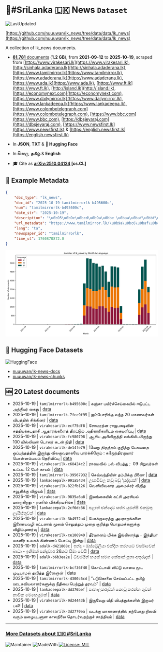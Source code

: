 # 📄#SriLanka 🇱🇰 News `Dataset`

![LastUpdated](https://img.shields.io/badge/last_updated-2025--10--19_17:14:08-green)

[https://github.com/nuuuwan/lk_news/tree/data/data/lk_news](https://github.com/nuuuwan/lk_news/tree/data/data/lk_news)

A collection of lk_news documents.

- [**81,781** documents](https://github.com/nuuuwan/lk_news/tree/data/data/lk_news) (**1.2 GB**), from **2021-09-12** to **2025-10-19**, scraped from [https://www.virakesari.lk](https://www.virakesari.lk), [http://sinhala.adaderana.lk](http://sinhala.adaderana.lk), [https://www.tamilmirror.lk](https://www.tamilmirror.lk), [https://www.adaderana.lk](https://www.adaderana.lk), [https://www.ada.lk](https://www.ada.lk), [https://www.ft.lk](https://www.ft.lk), [http://island.lk](http://island.lk), [https://economynext.com](https://economynext.com), [https://www.dailymirror.lk](https://www.dailymirror.lk), [https://www.lankadeepa.lk](https://www.lankadeepa.lk), [https://www.colombotelegraph.com](https://www.colombotelegraph.com), [https://www.bbc.com](https://www.bbc.com), [https://dbsjeyaraj.com](https://dbsjeyaraj.com), [https://www.newsfirst.lk](https://www.newsfirst.lk) & [https://english.newsfirst.lk](https://english.newsfirst.lk)

- In **JSON**, **TXT** & **🤗 Hugging Face**

- In **සිංහල**, **தமிழ்** & **English**

- 🎓 Cite as **[arXiv:2510.04124](https://arxiv.org/abs/2510.04124) [cs.CL]**

## 📝 Example Metadata

```json
{
    "doc_type": "lk_news",
    "doc_id": "2025-10-19-tamilmirrorlk-b495600c",
    "num": "tamilmirrorlk-b495600c",
    "date_str": "2025-10-19",
    "description": "\u0b95\u0b9e\u0bcd\u0b9a\u0bbe \u0baa\u0baf\u0bbf\u0bb0\u0bcd\u0b9a\u0bcd\u0b9a\u0bc6\u0baf\u0bcd\u0b95\u0bc8\u0baf\u0bbf\u0bb2\u0bcd \u0b88\u0b9f\u0bc1\u0baa\u0b9f\u0bcd\u0b9f \u0b85\u0ba8\u0bcd\u0ba8\u0bbf\u0baf\u0bb0\u0bcd \u0b95\u0bc8\u0ba4\u0bc1",
    "url_metadata": "https://www.tamilmirror.lk/\u0b9a\u0bc6\u0baf\u0bcd\u0ba4\u0bbf\u0b95\u0bb3\u0bcd/\u0b95\u0b9e\u0bcd\u0b9a\u0bbe-\u0baa\u0baf\u0bbf\u0bb0\u0bcd\u0b9a\u0bcd\u0b9a\u0bc6\u0baf\u0bcd\u0b95\u0bc8\u0baf\u0bbf\u0bb2\u0bcd-\u0b88\u0b9f\u0bc1\u0baa\u0b9f\u0bcd\u0b9f-\u0b85\u0ba8\u0bcd\u0ba8\u0bbf\u0baf\u0bb0\u0bcd-\u0b95\u0bc8\u0ba4\u0bc1/175-366507",
    "lang": "ta",
    "newspaper_id": "tamilmirrorlk",
    "time_ut": 1760870872.0
}
```

![Chart](https://raw.githubusercontent.com/nuuuwan/lk_news/refs/heads/data/data/lk_news/docs_by_month_and_lang.png)

## 🤗 Hugging Face Datasets

![HuggingFace](https://img.shields.io/badge/-HuggingFace-FDEE21?style=for-the-badge&logo=HuggingFace)

- [nuuuwan/lk-news-docs](https://huggingface.co/datasets/nuuuwan/lk-news-docs)
- [nuuuwan/lk-news-chunks](https://huggingface.co/datasets/nuuuwan/lk-news-chunks)

## 🆕 20 Latest documents

- 2025-10-19 | `tamilmirrorlk-b495600c` | கஞ்சா பயிர்ச்செய்கையில் ஈடுபட்ட அந்நியர் கைது | [data](https://github.com/nuuuwan/lk_news/tree/data/data/lk_news/2020s/2025/2025-10-19-tamilmirrorlk-b495600c)
- 2025-10-19 | `tamilmirrorlk-7fcc9f95` | ஜம்போரிக்கு வந்த 20 மாணவர்கள் விபத்தில் சிக்கினர் | [data](https://github.com/nuuuwan/lk_news/tree/data/data/lk_news/2020s/2025/2025-10-19-tamilmirrorlk-7fcc9f95)
- 2025-10-19 | `virakesarilk-ecf75df8` | சோமரத்ன ராஜபக்ஷவின் சத்தியக்கடதாசி ஆதாரங்களைத் திரட்டும் அதிகாரிகளிடம் கையளிப்பு | [data](https://github.com/nuuuwan/lk_news/tree/data/data/lk_news/2020s/2025/2025-10-19-virakesarilk-ecf75df8)
- 2025-10-19 | `virakesarilk-fc980798` | ஆசிய அபிவிருத்தி வங்கியிடமிருந்து 100 மில்லியன் டொலர் கடன் நிதி | [data](https://github.com/nuuuwan/lk_news/tree/data/data/lk_news/2020s/2025/2025-10-19-virakesarilk-fc980798)
- 2025-10-19 | `virakesarilk-de14fe79` | 13வது திருத்தம் குறித்து பேசுவதை ஒப்பந்தத்தில் இருந்து விலகுவதாகவே பார்க்கிறோம் : கஜேந்திரகுமார் பொன்னம்பலம் தெரிவிப்பு | [data](https://github.com/nuuuwan/lk_news/tree/data/data/lk_news/2020s/2025/2025-10-19-virakesarilk-de14fe79)
- 2025-10-19 | `virakesarilk-c68424c2` | ராகமவில் பஸ் விபத்து ;  09 சிறுவர்கள் உட்பட 12 பேர் காயம் | [data](https://github.com/nuuuwan/lk_news/tree/data/data/lk_news/2020s/2025/2025-10-19-virakesarilk-c68424c2)
- 2025-10-19 | `tamilmirrorlk-39567932` | செவ்வந்தியின் தம்பிக்கு பிணை | [data](https://github.com/nuuuwan/lk_news/tree/data/data/lk_news/2020s/2025/2025-10-19-tamilmirrorlk-39567932)
- 2025-10-19 | `lankadeepalk-991a5434` | උසාවිවල නඩු බඩු ‘සුද්දයක්’ | [data](https://github.com/nuuuwan/lk_news/tree/data/data/lk_news/2020s/2025/2025-10-19-lankadeepalk-991a5434)
- 2025-10-19 | `virakesarilk-822fb126` | வெளிவிவகார அமைச்சர் விஜித சவூதிக்கு விஜயம் | [data](https://github.com/nuuuwan/lk_news/tree/data/data/lk_news/2020s/2025/2025-10-19-virakesarilk-822fb126)
- 2025-10-19 | `virakesarilk-9835a6a8` | இலங்கையில் கட்சி அரசியல் மறைகிறது - ரணில் விக்கிரமசிங்க | [data](https://github.com/nuuuwan/lk_news/tree/data/data/lk_news/2020s/2025/2025-10-19-virakesarilk-9835a6a8)
- 2025-10-19 | `lankadeepalk-2cf6dc86` | පළාත් ඡන්දෙට  සජබ යූඑන්පී එකමුතු ලැයිස්තුවක් | [data](https://github.com/nuuuwan/lk_news/tree/data/data/lk_news/2020s/2025/2025-10-19-lankadeepalk-2cf6dc86)
- 2025-10-19 | `virakesarilk-3b4972a4` | போக்குவரத்து அபராதங்களை இணையவழி கட்டணம் மூலம் செலுத்தும் முறை குறித்து பொதுமக்களுக்கு விழிப்புணர்வு | [data](https://github.com/nuuuwan/lk_news/tree/data/data/lk_news/2020s/2025/2025-10-19-virakesarilk-3b4972a4)
- 2025-10-19 | `virakesarilk-ce188949` | தீர்மானம் மிக்க இங்கிலாந்து - இந்தியா மகளிர் உலகக் கிண்ணப் போட்டி இன்று | [data](https://github.com/nuuuwan/lk_news/tree/data/data/lk_news/2020s/2025/2025-10-19-virakesarilk-ce188949)
- 2025-10-19 | `adalk-d421808c` | ඉන්දු - ඔස්ට්‍රේලියා එක්දින තරගයට වර්ෂාවෙන් බාධා - ඉනිමක් පන්දුවාර 26කට සීමා වෙයි | [data](https://github.com/nuuuwan/lk_news/tree/data/data/lk_news/2020s/2025/2025-10-19-adalk-d421808c)
- 2025-10-19 | `adalk-b6b3ea2e` | ධීවරයින් හයක් සමග කේෂාන් පුතා අතුරුදන් | [data](https://github.com/nuuuwan/lk_news/tree/data/data/lk_news/2020s/2025/2025-10-19-adalk-b6b3ea2e)
- 2025-10-19 | `tamilmirrorlk-bcf36f40` | கொட்டாவி விட்டு  வாயை மூட முடியாமல் தவித்த இளைஞன் | [data](https://github.com/nuuuwan/lk_news/tree/data/data/lk_news/2020s/2025/2025-10-19-tamilmirrorlk-bcf36f40)
- 2025-10-19 | `tamilmirrorlk-4300c6cd` | “படுகொலை செய்யப்பட்ட தமிழ் ஊடகவியலாளர்களுக்கு    நீதியை பெற்றுத் தரவும்” | [data](https://github.com/nuuuwan/lk_news/tree/data/data/lk_news/2020s/2025/2025-10-19-tamilmirrorlk-4300c6cd)
- 2025-10-19 | `lankadeepalk-dd376bef` | පාතාලකරුවන් කොටු කරන්න ගුවන් නාවික මෙහෙයුමක් | [data](https://github.com/nuuuwan/lk_news/tree/data/data/lk_news/2020s/2025/2025-10-19-lankadeepalk-dd376bef)
- 2025-10-19 | `virakesarilk-9d24443b` | இருவேறு வீதி விபத்துக்களில் இருவர் பலி! | [data](https://github.com/nuuuwan/lk_news/tree/data/data/lk_news/2020s/2025/2025-10-19-virakesarilk-9d24443b)
- 2025-10-19 | `virakesarilk-3d2770ea` | வடக்கு மாகாணத்தில் தற்போது நிலவி வரும் மழையுடனான காலநிலை தொடர்வதற்குச் சாத்தியம் | [data](https://github.com/nuuuwan/lk_news/tree/data/data/lk_news/2020s/2025/2025-10-19-virakesarilk-3d2770ea)

---

### [More Datasets about 🇱🇰 #SriLanka](https://github.com/nuuuwan/lk_datasets)

![Maintainer](https://img.shields.io/badge/maintainer-nuuuwan-red)
![MadeWith](https://img.shields.io/badge/made_with-python-blue)
[![License: MIT](https://img.shields.io/badge/License-MIT-yellow.svg)](https://opensource.org/licenses/MIT)
